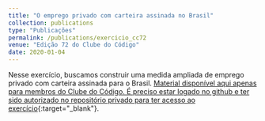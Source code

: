 ```yaml
---
title: "O emprego privado com carteira assinada no Brasil"
collection: publications
type: "Publicações"
permalink: /publications/exercicio_cc72
venue: "Edição 72 do Clube do Código"
date: 2020-01-04
---
```


Nesse exercício, buscamos construir uma medida ampliada de emprego privado com carteira assinada para o Brasil. [Material disponível aqui apenas para membros do Clube do Código. É preciso estar logado no github e ter sido autorizado no repositório privado para ter acesso ao exercício](https://github.com/analisemacro/clubedocodigo/tree/master/exercicios/clube72){:target="_blank"}.